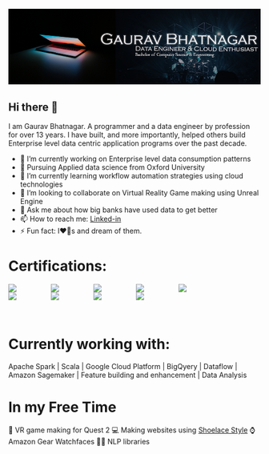 ![MasterHead](https://github.com/igauravbhatnagar/igauravbhatnagar/blob/ab85ed44623bedb1ad61531a2f9c84ceec8179ab/GithubBG.png)


## Hi there 👋
I am Gaurav Bhatnagar. A programmer and a data engineer by profession for over 13 years. 
I have built, and more importantly, helped others build Enterprise level data centric application programs over the past decade.

- 🔭 I’m currently working on Enterprise level data consumption patterns
- 🔭 Pursuing Applied data science from Oxford University
- 🌱 I’m currently learning workflow automation strategies using cloud technologies 
- 👯 I’m looking to collaborate on Virtual Reality Game making using Unreal Engine
- 💬 Ask me about how big banks have used data to get better
- 📫 How to reach me: <a href="https://www.linkedin.com/in/igauravbhatnagar"> Linked-in </a>
- ⚡ Fun fact: I❤️🐶s and dream of them.  

# Certifications:

<a href="https://www.credential.net/26a330e0-92cf-4ea8-9523-dec47a1f94fa" title="Google Cloud Professional Cloud Architect"><img src="https://user-images.githubusercontent.com/31373150/216391914-dbaa01aa-6cee-4a6f-a875-8f9aa2b673f8.png" width=85 align=left></a>
<a href="https://www.credential.net/128bf43f-3cfc-4e9d-ba1b-6e2873442c86" title="Google Cloud Professional Data Engineer"><img src="https://user-images.githubusercontent.com/31373150/167313720-72e6ae13-cec0-47d1-b8fd-c48f0975a518.png" width=85 align=left></a>
<a href="https://www.credential.net/7a28689b-d4f2-4794-a455-6013ac234397" title="Google Cloud Associate Cloud Engineer"><img src="https://user-images.githubusercontent.com/31373150/167313713-a8e5838c-6770-4c76-83ca-0a2e494aede6.png" width=85 align=left></a>
<a href="https://www.credly.com/badges/23d05fe1-b3f1-40ba-b71e-f4df7794aafa/public_url" title="Certified SAFe Agilist 5.0"><img src="https://user-images.githubusercontent.com/31373150/167314452-b25965f3-c1cb-4ecb-916f-6076ecc36ec5.png" width=85 align=left></a>

<a href="https://www.credly.com/badges/4cd85514-f0fa-4a64-a22c-cff01ddda816/public_url" title="Azure Fundamentals"><img src="https://www.credly.com/badges/d812651c-2767-48d1-9c28-b910cd5c5f83" width=85 align=left></a>
<a href="https://www.credly.com/badges/4cd85514-f0fa-4a64-a22c-cff01ddda816/public_url" title="Azure AI Fundamentals"><img src="https://user-images.githubusercontent.com/31373150/167313759-e873e21d-4ede-413f-887f-bac9a87a8d69.png" width=85 align=left></a>
<a href="https://www.credly.com/badges/a163ca2a-0c01-4b49-8d9c-900324cfedbc/public_url" title="Azure Data Fundamentals"><img src="https://user-images.githubusercontent.com/31373150/167313764-8be948e4-385d-403e-8d7b-dea10c03a8ff.png" width=85 align=left></a>
<a href=# title="ISTQB Certified Tester"><img src="https://user-images.githubusercontent.com/31373150/167314333-472890d9-7048-4eb2-aaec-8d229bc821df.png" width=85 align=left></a>
<a href=# title="Certified Scrum Master"><img src="https://user-images.githubusercontent.com/31373150/167314401-91c97792-92b0-4080-b5c7-d3c71419a778.png" width=85 align=left></a>



<pre>


<br/>
</pre>

# Currently working with:
Apache Spark |
Scala |
Google Cloud Platform | BigQyery | Dataflow |
Amazon Sagemaker |
Feature building and enhancement |
Data Analysis


# In my Free Time
🏏 VR game making for Quest 2 
💻 Making websites using <a href="https://shoelace.style/">Shoelace Style</a>
⌚ Amazon Gear Watchfaces
👨‍🦱 NLP libraries

